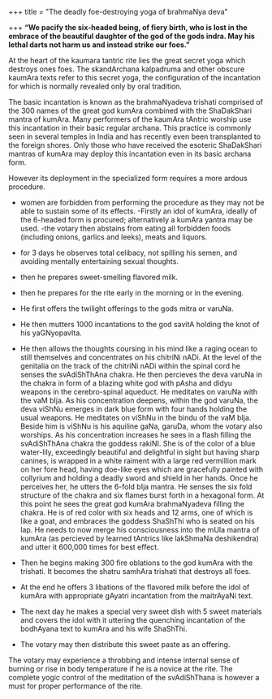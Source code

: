 +++
title = "The deadly foe-destroying yoga of brahmaNya deva"

+++
**“We pacify the six-headed being, of fiery birth, who is lost in the
embrace of the beautiful daughter of the god of the gods indra. May his
lethal darts not harm us and instead strike our foes.”**

At the heart of the kaumara tantric rite lies the great secret yoga
which destroys ones foes. The skandArchana kalpadruma and other obscure
kaumAra texts refer to this secret yoga, the configuration of the
incantation for which is normally revealed only by oral tradition.

The basic incantation is known as the brahmaNyadeva trishati comprised
of the 300 names of the great god kumAra combined with the ShaDakShari
mantra of kumAra. Many performers of the kaumAra tAntric worship use
this incantation in their basic regular archana. This practice is
commonly seen in several temples in India and has recently even been
transplanted to the foreign shores. Only those who have received the
esoteric ShaDakShari mantras of kumAra may deploy this incantation even
in its basic archana form.

However its deployment in the specialized form requires a more ardous
procedure.

- women are forbidden from performing the procedure as they may not be
able to sustain some of its effects. 
  -Firstly an idol of kumAra, ideally
of the 6-headed form is procured; alternatively a kumAra yantra may be
used.
  -the votary then abstains from eating all forbidden foods
(including onions, garlics and leeks), meats and liquors.
- for 3 days he observes total celibacy, not spilling his semen, and
avoiding mentally entertaining sexual thoughts.
- then he prepares sweet-smelling flavored milk.
- then he prepares for the rite early in the morning or in the evening.
- He first offers the twilight offerings to the gods mitra or varuNa.
- He then mutters 1000 incantations to the god savitA holding the knot
of his yaGNyopavIta.

- He then allows the thoughts coursing in his mind like a raging ocean
to still themselves and concentrates on his chitriNi nADi. At the level
of the genitalia on the track of the chitriNi nADi within the spinal
cord he senses the svAdiShThAna chakra. He then percieves the deva
varuNa in the chakra in form of a blazing white god with pAsha and didyu
weapons in the cerebro-spinal aqueduct. He meditates on varuNa with the
vaM bIja. As his concentration deepens, within the god varuNa, the deva
viShNu emerges in dark blue form with four hands holding the usual
weapons. He meditates on viShNu in the bindu of the vaM bIja. Beside him
is viShNu is his aquiline gaNa, garuDa, whom the votary also worships.
As his concentration increases he sees in a flash filling the
svAdiShThAna chakra the goddess rakiNI. She is of the color of a blue
water-lily, exceedingly beautiful and delightful in sight but having
sharp canines, is wrapped in a white raiment with a large red vermillion
mark on her fore head, having doe-like eyes which are gracefully painted
with collyrium and holding a deadly sword and shield in her hands. Once
he perceives her, he utters the 6-fold bIja mantra. He senses the six
fold structure of the chakra and six flames burst forth in a hexagonal
form. At this point he sees the great god kumAra brahmaNyadeva filling
the chakra. He is of red color with six heads and 12 arms, one of which
is like a goat, and embraces the goddess ShaShThi who is seated on his
lap. He needs to now merge his consciousness into the mUla mantra of
kumAra (as percieved by learned tAntrics like lakShmaNa deshikendra) and
utter it 600,000 times for best effect.

- Then he begins making 300 fire oblations to the god kumAra with the
trishati. It becomes the shatru samhAra trishati that destroys all foes.

- At the end he offers 3 libations of the flavored milk before the idol
of kumAra with appropriate gAyatri incantation from the maitrAyaNi text.

- The next day he makes a special very sweet dish with 5 sweet materials
and covers the idol with it uttering the quenching incantation of the
bodhAyana text to kumAra and his wife ShaShThi.

- The votary may then distribute this sweet paste as an offering.

The votary may experience a throbbing and intense internal sense of
burning or rise in body temperature if he is a novice at the rite. The
complete yogic control of the meditation of the svAdiShThana is however
a must for proper performance of the rite.
